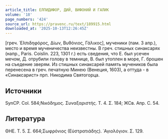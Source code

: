 ```yaml
---
article_title: ЕЛПИДИФОР, ДИЙ, ВИФОНИЙ И ГАЛИК
volume: '18'
page_numbers: '424'
source_url: https://pravenc.ru/text/189915.html
downloaded_at: '2025-10-13T12:26:45Z'
---
```


[греч. ᾿Ελπιδηφόρος, Δίων, Βυθόνιος, Γάλικος], мученики (пам. 3 апр.), место и время мученичества неизвестны. В греч. стишных синаксарях (напр., Paris. Coislin. 223, 1301 г.) есть сведения, что Е. был усечен мечом, Д. отрубили голову в темнице, В. был утоплен в море, Г. брошен на съедение зверям. Из стишных синаксарей память мучеников была перенесена в греч. печатную Минею (Венеция, 1603), а оттуда - в «Синаксарист» прп. Никодима Святогорца.

## Источники

SynCP. Col. 584;Νικόδημος. Συναξαριστής. Τ. 4. Σ. 184; ЖСв. Апр. С. 54.

## Литература

ΘΗΕ. Τ. 5. Σ. 664;Σωφρόνιος (Εὐστρατιάδης). ῾Αγιολόγιον. Σ. 129.
